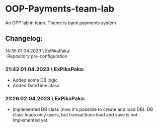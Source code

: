 # OOP-Payments-team-lab
An OPP lab in team. Theme is bank payments system

## Changelog:
14:35 01.04.2023 \ ExPikaPaka:  
-Repository pre-configuration

### 21:42 01.04.2023 \ ExPikaPaka:  
- Added some DB logic  
- Added DateTime class

### 21:26 02.04.2023 \ ExPikaPaka:
- Implemented DB class (now it's possible to create and load DB). DB class loads only users, but transactions load and save is not implemented yet.



